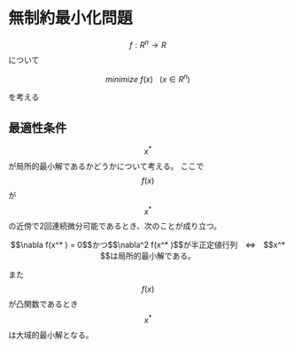 # 無制約最小化問題

$$f:R^n \rightarrow R $$について

$$
minimize \ f(x) \ \ \ (x \in R^n)
$$

を考える

## 最適性条件

$$x^* $$が局所的最小解であるかどうかについて考える。
ここで$$f(x)$$が$$x^* $$の近傍で2回連続微分可能であるとき、次のことが成り立つ。

<center>
$$\nabla f(x^* ) = 0$$かつ$$\nabla^2 f(x^* )$$が半正定値行列　⇔　$$x^* $$は局所的最小解である。
</center>

また$$f(x)$$が凸関数であるとき$$x^* $$は大域的最小解となる。
